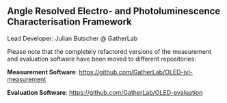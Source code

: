 ## Angle Resolved Electro- and Photoluminescence Characterisation Framework

Lead Developer: Julian Butscher @ GatherLab

Please note that the completely refactored versions of the measurement and evaluation software have been moved to different repositories:

__Measurement Software__:
https://github.com/GatherLab/OLED-jvl-measurement

__Evaluation Software__:
https://github.com/GatherLab/OLED-evaluation
